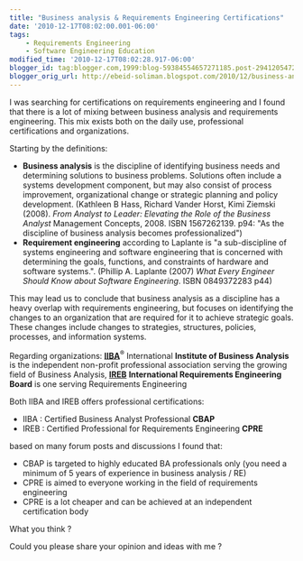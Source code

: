 ```yaml
--- 
title: "Business analysis & Requirements Engineering Certifications"
date: '2010-12-17T08:02:00.001-06:00' 
tags: 
    - Requirements Engineering 
    - Software Engineering Education 
modified_time: '2010-12-17T08:02:28.917-06:00' 
blogger_id: tag:blogger.com,1999:blog-59384554657271185.post-2941205472967461996
blogger_orig_url: http://ebeid-soliman.blogspot.com/2010/12/business-analysis-requirements.html
---
```


I was searching for certifications on requirements engineering and I
found that there is a lot of mixing between business analysis and
requirements engineering. This mix exists both on the daily use,
professional certifications and organizations.

Starting by the definitions:

-   **Business analysis** is the discipline of identifying business
    needs and determining solutions to business problems. Solutions
    often include a systems development component, but may also consist
    of process improvement, organizational change or strategic planning
    and policy development. (Kathleen B Hass, Richard Vander Horst, Kimi
    Ziemski (2008). *From Analyst to Leader: Elevating the Role of the
    Business Analyst* Management Concepts, 2008. ISBN 1567262139. p94:
    "As the discipline of business analysis becomes professionalized")
-   **Requirement engineering** according to Laplante is "a
    sub-discipline of systems engineering and software engineering that
    is concerned with determining the goals, functions, and constraints
    of hardware and software systems.". (Phillip A. Laplante (2007)
    *What Every Engineer Should Know about Software Engineering*. ISBN
    0849372283 p44)

This may lead us to conclude that business analysis as a discipline has
a heavy overlap with requirements engineering, but focuses on
identifying the changes to an organization that are required for it to
achieve strategic goals. These changes include changes to strategies,
structures, policies, processes, and information systems.

Regarding organizations: **[IIBA](http://www.theiiba.org/)**<sup>®</sup>
International **Institute of Business Analysis** is the independent
non-profit professional association serving the growing field of
Business Analysis, **[IREB](http://www.certified-re.de/en)**
**International Requirements Engineering Board** is one serving
Requirements Engineering

Both IIBA and IREB offers professional certifications:

-   IIBA : Certified Business Analyst Professional **CBAP**
-   IREB : Certified Professional for Requirements Engineering **CPRE**

based on many forum posts and discussions I found that:

-   CBAP is targeted to highly educated BA professionals only (you need
    a minimum of 5 years of experience in business analysis / RE)
-   CPRE is aimed to everyone working in the field of requirements
    engineering
-   CPRE is a lot cheaper and can be achieved at an independent
    certification body

What you think ?

Could you please share your opinion and ideas with me ?
